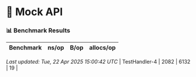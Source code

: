 # 🔧 Mock API

<!-- BENCHSCRIBE:START -->
### 📊 Benchmark Results

| Benchmark | ns/op | B/op | allocs/op |
|-----------|-------|------|------------|

_Last updated: Tue, 22 Apr 2025 15:00:42 UTC_
| TestHandler-4 | 2082 | 6132 | 19 |

<!-- BENCHSCRIBE:END -->
